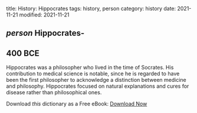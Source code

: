 title: History: Hippocrates
tags: history, person
category: history
date: 2021-11-21
modified: 2021-11-21

## _person_  Hippocrates-
   400 BCE
-
Hippocrates was a philosopher
who lived in the time of Socrates.  His contribution to medical
science is notable, since he is regarded to have been the first
philosopher to acknowledge a distinction between medicine and
philosophy.   Hippocrates focused on natural explanations and cures
for disease rather than philosophical ones.


Download *this* dictionary as a Free eBook: [Download Now]({static}static/CairnsHistoryDictionary.pdf)

